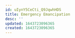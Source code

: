 ```yaml
---
id: uIynY5CeCti_Q9JqwhHDS
title: Emergency Emancipation
desc: ''
updated: 1643723096365
created: 1643723096365
---
```


